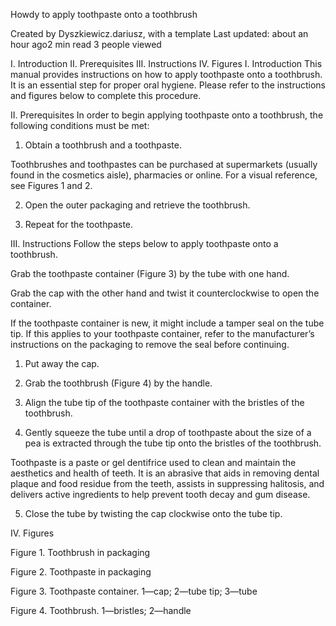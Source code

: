 Howdy to apply toothpaste onto a toothbrush


Created by Dyszkiewicz.dariusz, 
with a template
Last updated: about an hour ago2 min read
3 people viewed

I. Introduction
II. Prerequisites
III. Instructions
IV. Figures
I. Introduction
This manual provides instructions on how to apply toothpaste onto a toothbrush. It is an essential step for proper oral hygiene. Please refer to the instructions and figures below to complete this procedure.

II. Prerequisites
In order to begin applying toothpaste onto a toothbrush, the following conditions must be met:

1. Obtain a toothbrush and a toothpaste.

Toothbrushes and toothpastes can be purchased at supermarkets (usually found in the cosmetics aisle), pharmacies or online. For a visual reference, see Figures 1 and 2.

2. Open the outer packaging and retrieve the toothbrush.

3. Repeat for the toothpaste.

III. Instructions
Follow the steps below to apply toothpaste onto a toothbrush.

Grab the toothpaste container (Figure 3) by the tube with one hand.

Grab the cap with the other hand and twist it counterclockwise to open the container.

If the toothpaste container is new, it might include a tamper seal on the tube tip. If this applies to your toothpaste container, refer to the manufacturer’s instructions on the packaging to remove the seal before continuing.

1. Put away the cap.

2. Grab the toothbrush (Figure 4) by the handle.

3. Align the tube tip of the toothpaste container with the bristles of the toothbrush.

4. Gently squeeze the tube until a drop of toothpaste about the size of a pea is extracted through the tube tip onto the bristles of the toothbrush.

Toothpaste is a paste or gel dentifrice used to clean and maintain the aesthetics and health of teeth. It is an abrasive that aids in removing dental plaque and food residue from the teeth, assists in suppressing halitosis, and delivers active ingredients to help prevent tooth decay and gum disease.

5. Close the tube by twisting the cap clockwise onto the tube tip.

IV. Figures

Figure 1. Toothbrush in packaging
 


Figure 2. Toothpaste in packaging

Figure 3. Toothpaste container. 1—cap; 2—tube tip; 3—tube
 


Figure 4. Toothbrush. 1—bristles; 2—handle
 
